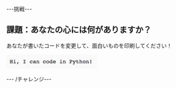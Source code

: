 \---挑戦\---

## 課題：あなたの心には何がありますか？

あなたが書いたコードを変更して、面白いものを印刷してください！

![スクリーンショット](images/me-mind.png)

\--- /チャレンジ\---